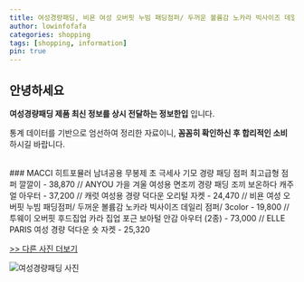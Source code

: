 ```yaml
---
title: 여성경량패딩, 비욘 여성 오버핏 누빔 패딩점퍼/ 두꺼운 볼륨감 노카라 빅사이즈 데일리 점퍼/ 3color
author: lowinfofafa
categories: shopping
tags: [shopping, information]
pin: true
---
```


## 안녕하세요

**여성경량패딩 제품 최신 정보를 상시 전달하는 정보한입** 입니다.

통계 데이터를 기반으로 엄선하여 정리한 자료이니, **꼼꼼히 확인하신 후 합리적인 소비**하시길 바랍니다.

<br >
### MACCI 히트포뮬러 남녀공용 무봉제 초 극세사 기모 경량 패딩 점퍼 최고급형 점퍼 깔깔이 - 38,870 // ANYOU 가을 겨울 여성용 면조끼 경량 패딩 조끼 보온하다 캐주얼 아우터 - 37,200 // 캐럿 여성용 경량 덕다운 오리털 자켓 - 24,470 // 비욘 여성 오버핏 누빔 패딩점퍼/ 두꺼운 볼륨감 노카라 빅사이즈 데일리 점퍼/ 3color - 19,800 // 투웨이 오버핏 후드집업 카라 집업 포근 보아털 안감 아우터 (2종) - 73,000 // ELLE PARIS 여성 경량 덕다운 숏 자켓 - 25,320

[>> 다른 사진 더보기](https://chengsprint.mycafe24.com/%ec%97%ac%ec%84%b1%ea%b2%bd%eb%9f%89%ed%8c%a8%eb%94%a9-best-10-%ec%b6%94%ec%b2%9c-2050%eb%8c%80-%ec%97%ac%ec%84%b1%eb%93%a4%ec%9d%b4-%eb%a7%8e%ec%9d%b4-%ea%b5%ac%eb%a7%a4%ed%95%98%eb%8a%94/)

![여성경량패딩 사진](https://thumbnail9.coupangcdn.com/thumbnails/remote/230x230ex/image/vendor_inventory/7b55/03379cf616d78e4fcc4a87ead7c56d7c54473318c733e273dfc0002fff96.jpg)
                                